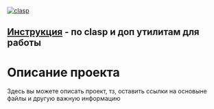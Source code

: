 [![clasp](https://img.shields.io/badge/built%20with-clasp-4285f4.svg)](https://github.com/google/clasp)

## [Инструкция](/config/instruction.md) - по clasp и доп утилитам для работы

# Описание проекта

Здесь вы можете описать проект, тз, оставить ссылки на основыне файлы и другую важную информацию
